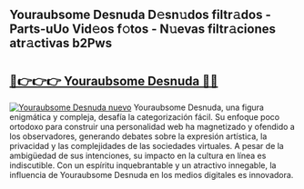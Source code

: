 ## Youraubsome Desnuda D𝚎sn𝚞dos filtr𝚊dos - Parts-uUo Vid𝚎os f𝚘tos - N𝚞evas filtr𝚊ciones atr𝚊ctivas b2Pws

# <h2><a href="http://mb8yxj.tromn.icu/?c=Youraubsome+Desnuda">🔗👉👉👉 Youraubsome Desnuda 🔗🔗</a></h2>

[![Youraubsome Desnuda nuevo](https://i.imgur.com/pEAQMta.gif)](http://mb8yxj.tromn.icu/?c=Youraubsome+Desnuda)
Youraubsome Desnuda, una figura enigmática y compleja, desafía la categorización fácil. Su enfoque poco ortodoxo para construir una personalidad web ha magnetizado y ofendido a los observadores, generando debates sobre la expresión artística, la privacidad y las complejidades de las sociedades virtuales. A pesar de la ambigüedad de sus intenciones, su impacto en la cultura en línea es indiscutible. Con un espíritu inquebrantable y un atractivo innegable, la influencia de Youraubsome Desnuda en los medios digitales es innovadora.
